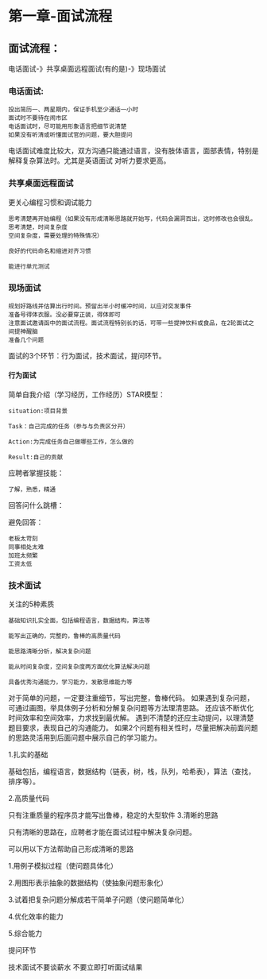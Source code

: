 # 第一章-面试流程

## 面试流程：

电话面试-》共享桌面远程面试(有的是)-》现场面试

### 电话面试:

	投出简历一、两星期内，保证手机至少通话一小时
	面试时不要待在闹市区
	电话面试时，尽可能用形象语言把细节说清楚
	如果没有听清或听懂面试官的问题，要大胆提问

电话面试难度比较大，双方沟通只能通过语言，没有肢体语言，面部表情，特别是解释复杂算法时。尤其是英语面试
对听力要求更高。

### 共享桌面远程面试

更关心编程习惯和调试能力

	思考清楚再开始编程（如果没有形成清晰思路就开始写，代码会漏洞百出，这时修改也会很乱。思考清楚，时间复杂度
	空间复杂度，需要处理的特殊情况）
	
	良好的代码命名和缩进对齐习惯
	
	能进行单元测试
	
### 现场面试

	规划好路线并估算出行时间。预留出半小时缓冲时间，以应对突发事件
	准备号得体衣服。没必要穿正装，得体即可
	注意面试邀请函中的面试流程。面试流程特别长的话，可带一些提神饮料或食品，在2轮面试之间提神醒脑
	准备几个问题

面试的3个环节：行为面试，技术面试，提问环节。

#### 行为面试

简单自我介绍（学习经历，工作经历）STAR模型：

	situation:项目背景
	
	Task：自己完成的任务（参与与负责区分开）
	
	Action:为完成任务自己做哪些工作，怎么做的
	
	Result:自己的贡献

应聘者掌握技能：

	了解，熟悉，精通
	
回答问什么跳槽：

避免回答：

	老板太苛刻
	同事相处太难
	加班太频繁
	工资太低

### 技术面试

关注的5种素质

	基础知识扎实全面，包括编程语言，数据结构，算法等
	
	能写出正确的，完整的，鲁棒的高质量代码
	
	能思路清晰分析，解决复杂问题
	
	能从时间复杂度，空间复杂度两方面优化算法解决问题
	
	具备优秀沟通能力，学习能力，发散思维能力等

对于简单的问题，一定要注重细节，写出完整，鲁棒代码。
如果遇到复杂问题，可通过画图，举具体例子分析和分解复杂问题等方法理清思路。
还应该不断优化时间效率和空间效率，力求找到最优解。
遇到不清楚的还应主动提问，以理清楚题目要求，表现自己的沟通能力。
如果2个问题有相关性时，尽量把解决前面问题的思路灵活用到后面问题中展示自己的学习能力。


1.扎实的基础

基础包括，编程语言，数据结构（链表，树，栈，队列，哈希表），算法（查找，排序等）。

2.高质量代码

只有注重质量的程序员才能写出鲁棒，稳定的大型软件
3.清晰的思路

只有清晰的思路在，应聘者才能在面试过程中解决复杂问题。

可以用以下方法帮助自己形成清晰的思路

1.用例子模拟过程（使问题具体化）

2.用图形表示抽象的数据结构（使抽象问题形象化）

3.试着把复杂问题分解成若干简单子问题（使问题简单化）

4.优化效率的能力

5.综合能力

提问环节

技术面试不要谈薪水
不要立即打听面试结果













